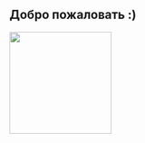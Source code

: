 <h2> Добро пожаловать :) </h2>

<a href="https://github.com/thealeksbl4ckr">
  <img height="180em" src="https://github-readme-stats.vercel.app/api?username=thealeksbl4ckr&theme=onedark&show_icons=true" />
</a>
